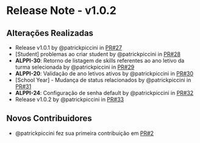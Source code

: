 # Release Note - v1.0.2

## Alterações Realizadas

* Release v1.0.1 by @patrickpiccini in [PR#27](https://github.com/AlppiTechnology/AlppiSystem/pull/27)
* [Student] problemas ao criar student by @patrickpiccini in [PR#28](https://github.com/AlppiTechnology/AlppiSystem/pull/28)
* **ALPPI-30**: Retorno de listagem de skills referentes ao ano letivo da turma selecionada by @patrickpiccini in [PR#29](https://github.com/AlppiTechnology/AlppiSystem/pull/29)
* **ALPPI-20**: Validação de ano letivos ativos by @patrickpiccini in [PR#30](https://github.com/AlppiTechnology/AlppiSystem/pull/30)
* [School Year] - Mudança de status relacionados by @patrickpiccini in [PR#31](https://github.com/AlppiTechnology/AlppiSystem/pull/31)
* **ALPPI-24**: Configuração de senha default by @patrickpiccini in [PR#32](https://github.com/AlppiTechnology/AlppiSystem/pull/32)
* Release v1.0.2 by @patrickpiccini in [PR#33](https://github.com/AlppiTechnology/AlppiSystem/pull/33)


## Novos Contribuidores

* @patrickpiccini fez sua primeira contribuição em [PR#2](https://github.com/AlppiTechnology/AlppiSystem/pull/2)

